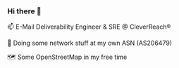 ### Hi there 👋

📫  E-Mail Deliverability Engineer & SRE @ CleverReach®

📡  Doing some network stuff at my own ASN (AS206479)

🗺  Some OpenStreetMap in my free time

<!--
**jpbede/jpbede** is a ✨ _special_ ✨ repository because its `README.md` (this file) appears on your GitHub profile.

Here are some ideas to get you started:

- 🔭 I’m currently working on ...
- 🌱 I’m currently learning ...
- 👯 I’m looking to collaborate on ...
- 🤔 I’m looking for help with ...
- 💬 Ask me about ...
- 📫 How to reach me: ...
- 😄 Pronouns: ...
- ⚡ Fun fact: ...
-->
